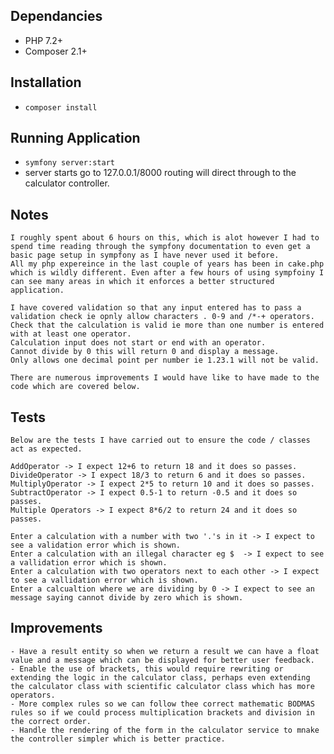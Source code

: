 ## Dependancies

 - PHP 7.2+
 - Composer 2.1+

## Installation 
 
 - `composer install`

## Running Application

 - `symfony server:start`
 - server starts go to 127.0.0.1/8000 routing will direct through to the calculator controller.

## Notes

    I roughly spent about 6 hours on this, which is alot however I had to spend time reading through the sympfony documentation to even get a basic page setup in sympfony as I have never used it before.
    All my php expereince in the last couple of years has been in cake.php which is wildly different. Even after a few hours of using sympfoiny I can see many areas in which it enforces a better structured application. 

    I have covered validation so that any input entered has to pass a validation check ie opnly allow characters . 0-9 and /*-+ operators.
    Check that the calculation is valid ie more than one number is entered with at least one operator.
    Calculation input does not start or end with an operator.
    Cannot divide by 0 this will return 0 and display a message.
    Only allows one decimal point per number ie 1.23.1 will not be valid.

    There are numerous improvements I would have like to have made to the code which are covered below.

## Tests
 
    Below are the tests I have carried out to ensure the code / classes act as expected.
    
    AddOperator -> I expect 12+6 to return 18 and it does so passes.
    DivideOperator -> I expect 18/3 to return 6 and it does so passes.
    MultiplyOperator -> I expect 2*5 to return 10 and it does so passes.
    SubtractOperator -> I expect 0.5-1 to return -0.5 and it does so passes.
    Multiple Operators -> I expect 8*6/2 to return 24 and it does so passes.
  
    Enter a calculation with a number with two '.'s in it -> I expect to see a validation error which is shown.
    Enter a calculation with an illegal character eg $  -> I expect to see a vallidation error which is shown.
    Enter a calculation with two operators next to each other -> I expect to see a vallidation error which is shown.
    Enter a calcualtion where we are dividing by 0 -> I expect to see an message saying cannot divide by zero which is shown.

## Improvements

    - Have a result entity so when we return a result we can have a float value and a message which can be displayed for better user feedback.
    - Enable the use of brackets, this would require rewriting or extending the logic in the calculator class, perhaps even extending the calculator class with scientific calculator class which has more operators.
    - More complex rules so we can follow thee correct mathematic BODMAS rules so if we could process multiplication brackets and division in the correct order.
    - Handle the rendering of the form in the calculator service to mnake the controller simpler which is better practice. 
